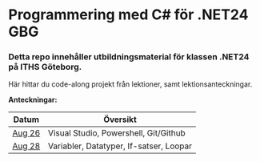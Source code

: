 # Programmering med C# för .NET24 GBG

### Detta repo innehåller utbildningsmaterial för klassen .NET24 på ITHS Göteborg.

Här hittar du code-along projekt från lektioner, samt lektionsanteckningar.

**Anteckningar:**

| Datum  | Översikt                                |
|--------|-----------------------------------------|
| [Aug 26][Aug26] | Visual Studio, Powershell, Git/Github   |
| [Aug 28][Aug28] | Variabler, Datatyper, If-satser, Loopar |

[Aug26]: https://github.com/everyloop/NET24-Csharp/blob/master/Lecture-notes/Aug26.md
[Aug28]: https://github.com/everyloop/NET24-Csharp/blob/master/Lecture-notes/Aug28.md
